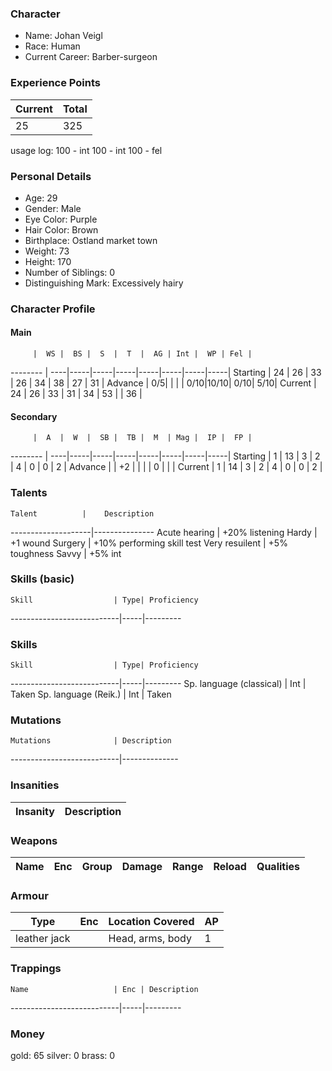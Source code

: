 ### Character
- Name: Johan Veigl
- Race: Human
- Current Career: Barber-surgeon

### Experience Points
Current | Total
--------|------
 25     | 325

usage log:
100 - int
100 - int
100 - fel

### Personal Details
- Age: 29
- Gender: Male
- Eye Color: Purple
- Hair Color: Brown
- Birthplace: Ostland market town
- Weight: 73
- Height: 170
- Number of Siblings: 0
- Distinguishing Mark: Excessively hairy

### Character Profile

#### Main
         |  WS |  BS |  S  |  T  |  AG | Int |  WP | Fel |
-------- | ----|-----|-----|-----|-----|-----|-----|-----|
Starting |  24 |  26 |  33 |  26 |  34 |  38 |  27 |  31 |
Advance  |  0/5|     |     |     | 0/10|10/10| 0/10| 5/10|
Current  |  24 |  26 |  33 |  31 |  34 |  53 |     |  36 |

#### Secondary
         |  A  |  W  |  SB |  TB |  M  | Mag |  IP |  FP |
-------- | ----|-----|-----|-----|-----|-----|-----|-----|
Starting |  1  |  13 |  3  |  2  |  4  |  0  |  0  |  2  |
Advance  |     |  +2 |     |     |     |  0  |     |     |
Current  |  1  |  14 |  3  |  2  |  4  |  0  |  0  |  2  |
  
### Talents
    Talent          |    Description
--------------------|---------------
Acute hearing       | +20% listening
Hardy               | +1 wound
Surgery             | +10% performing skill test
Very resuilent      | +5% toughness
Savvy               | +5% int

### Skills (basic)
    Skill                  | Type| Proficiency
---------------------------|-----|---------


### Skills
    Skill                  | Type| Proficiency
---------------------------|-----|---------
Sp. language (classical)   | Int | Taken
Sp. language (Reik.)       | Int | Taken


### Mutations
    Mutations              | Description
---------------------------|--------------

### Insanities
   Insanity                | Description
---------------------------|--------------

### Weapons
   Name  | Enc | Group | Damage | Range | Reload | Qualities
-------- |-----|-------|--------|-------|--------|----------
  
### Armour
   Type      | Enc | Location Covered | AP |
-------------|-----|------------------|----|
leather jack |     | Head, arms, body | 1  |

### Trappings
    Name                   | Enc | Description
---------------------------|-----|---------

### Money
gold: 65
silver: 0
brass: 0

